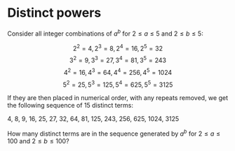 # Distinct powers

Consider all integer combinations of $a^b$ for $2 \leq a \leq 5$ and $2 \leq b ≤ 5$:

$$2^2=4, 2^3=8, 2^4=16, 2^5=32$$
$$3^2=9, 3^3=27, 3^4=81, 3^5=243$$
$$4^2=16, 4^3=64, 4^4=256, 4^5=1024$$
$$5^2=25, 5^3=125, 5^4=625, 5^5=3125$$

If they are then placed in numerical order, with any repeats removed, we get the following sequence of 15 distinct terms:

4, 8, 9, 16, 25, 27, 32, 64, 81, 125, 243, 256, 625, 1024, 3125

How many distinct terms are in the sequence generated by $a^b$ for $2 \leq a \leq 100$ and $2 \leq b ≤ 100$?